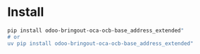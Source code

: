 # Install

```bash
pip install odoo-bringout-oca-ocb-base_address_extended"
# or
uv pip install odoo-bringout-oca-ocb-base_address_extended"
```
